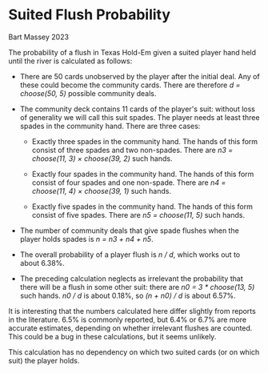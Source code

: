 # Suited Flush Probability
Bart Massey 2023

The probability of a flush in Texas Hold-Em given a suited
player hand held until the river is calculated as follows:

* There are 50 cards unobserved by the player after the
  initial deal. Any of these could become the community
  cards. There are therefore *d = choose(50, 5)* possible
  community deals.

* The community deck contains 11 cards of the player's suit:
  without loss of generality we will call this suit
  spades. The player needs at least three spades in
  the community hand. There are three cases:
  
  * Exactly three spades in the community hand. The hands
    of this form consist of three spades and two non-spades.
    There are *n3 = choose(11, 3) × choose(39, 2)* such hands.

  * Exactly four spades in the community hand. The hands
    of this form consist of four spades and one non-spade.
    There are *n4 = choose(11, 4) × choose(39, 1)* such hands.

  * Exactly five spades in the community hand. The hands
    of this form consist of five spades.
    There are *n5 = choose(11, 5)* such hands.

* The number of community deals that give spade flushes when
  the player holds spades is *n = n3 + n4 + n5*.

* The overall probability of a player flush is *n / d*, which
  works out to about 6.38%.

* The preceding calculation neglects as irrelevant the
  probability that there will be a flush in some other suit:
  there are *n0 = 3 * choose(13, 5)* such hands. *n0 / d* is
  about 0.18%, so *(n + n0) / d* is about 6.57%.
  
It is interesting that the numbers calculated here differ
slightly from reports in the literature. 6.5% is commonly
reported, but 6.4% or 6.7% are more accurate estimates,
depending on whether irrelevant flushes are counted. This
could be a bug in these calculations, but it seems unlikely.

This calculation has no dependency on which two suited cards
(or on which suit) the player holds.
